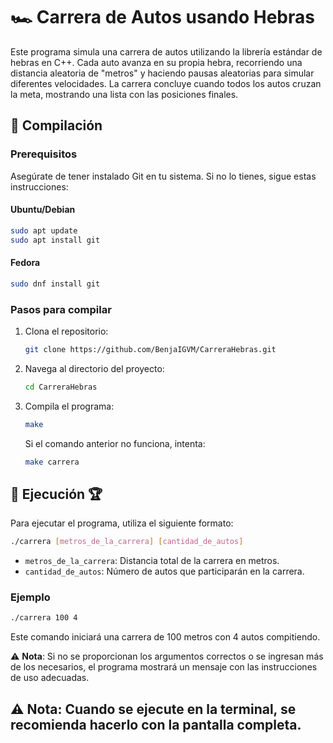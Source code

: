 # 🏎️ Carrera de Autos usando Hebras

Este programa simula una carrera de autos utilizando la librería estándar de hebras en C++. Cada auto avanza en su propia hebra, recorriendo una distancia aleatoria de "metros" y haciendo pausas aleatorias para simular diferentes velocidades. La carrera concluye cuando todos los autos cruzan la meta, mostrando una lista con las posiciones finales.

## 🚀 Compilación

### Prerequisitos

Asegúrate de tener instalado Git en tu sistema. Si no lo tienes, sigue estas instrucciones:

#### Ubuntu/Debian
```bash
sudo apt update
sudo apt install git
```

#### Fedora
```bash
sudo dnf install git
```

### Pasos para compilar

1. Clona el repositorio:
   ```bash
   git clone https://github.com/BenjaIGVM/CarreraHebras.git
   ```

2. Navega al directorio del proyecto:
   ```bash
   cd CarreraHebras
   ```

3. Compila el programa:
   ```bash
   make
   ```

   Si el comando anterior no funciona, intenta:
   ```bash
   make carrera
   ```

## 🏁 Ejecución 🏆

Para ejecutar el programa, utiliza el siguiente formato:

```bash
./carrera [metros_de_la_carrera] [cantidad_de_autos]
```

- `metros_de_la_carrera`: Distancia total de la carrera en metros.
- `cantidad_de_autos`: Número de autos que participarán en la carrera.

### Ejemplo

```bash
./carrera 100 4
```

Este comando iniciará una carrera de 100 metros con 4 autos compitiendo.

⚠️ **Nota**: Si no se proporcionan los argumentos correctos o se ingresan más de los necesarios, el programa mostrará un mensaje con las instrucciones de uso adecuadas.

⚠️ **Nota**: Cuando se ejecute en la terminal, se recomienda hacerlo con la pantalla completa.
---

